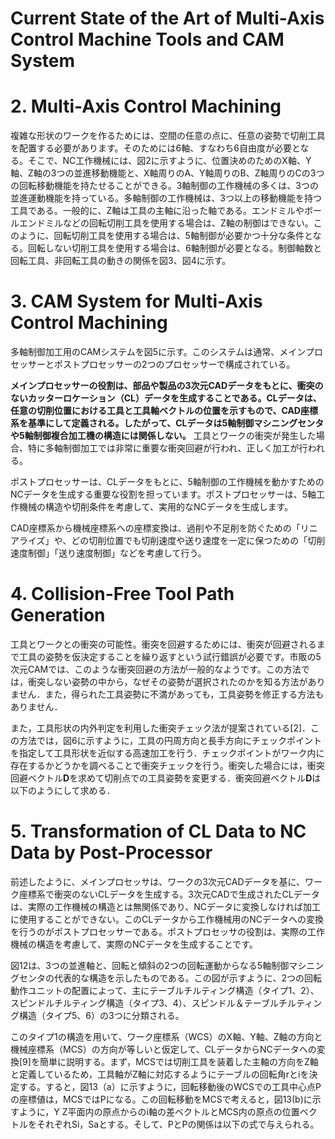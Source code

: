 # Current State of the Art of Multi-Axis Control Machine Tools and CAM System

# 2. Multi-Axis Control Machining

複雑な形状のワークを作るためには、空間の任意の点に、任意の姿勢で切削工具を配置する必要があります。そのためには6軸、すなわち6自由度が必要となる。そこで、NC工作機械には、図2に示すように、位置決めのためのX軸、Y軸、Z軸の3つの並進移動機能と、X軸周りのA、Y軸周りのB、Z軸周りのCの3つの回転移動機能を持たせることができる。3軸制御の工作機械の多くは、3つの並進運動機能を持っている。多軸制御の工作機械は、3つ以上の移動機能を持つ工具である。一般的に、Z軸は工具の主軸に沿った軸である。エンドミルやボールエンドミルなどの回転切削工具を使用する場合は、Z軸の制御はできない。このように、回転切削工具を使用する場合は、5軸制御が必要かつ十分な条件となる。回転しない切削工具を使用する場合は、6軸制御が必要となる。制御軸数と回転工具、非回転工具の動きの関係を図3、図4に示す。



# 3. CAM System for Multi-Axis Control Machining

多軸制御加工用のCAMシステムを図5に示す。このシステムは通常、メインプロセッサーとポストプロセッサーの2つのプロセッサーで構成されている。

**メインプロセッサーの役割は、部品や製品の3次元CADデータをもとに、衝突のないカッターロケーション（CL）データを生成することである。CLデータは、任意の切削位置における工具と工具軸ベクトルの位置を示すもので、CAD座標系を基準にして定義される。したがって、CLデータは5軸制御マシニングセンタや5軸制御複合加工機の構造には関係しない。** 工具とワークの衝突が発生した場合、特に多軸制御加工では非常に重要な衝突回避が行われ、正しく加工が行われる。

ポストプロセッサーは、CLデータをもとに、5軸制御の工作機械を動かすためのNCデータを生成する重要な役割を担っています。ポストプロセッサーは、5軸工作機械の構造や切削条件を考慮して、実用的なNCデータを生成します。

CAD座標系から機械座標系への座標変換は、過削や不足削を防ぐための「リニアライズ」や、どの切削位置でも切削速度や送り速度を一定に保つための「切削速度制御」「送り速度制御」などを考慮して行う。

# 4. Collision-Free Tool Path Generation

工具とワークとの衝突の可能性。衝突を回避するためには、衝突が回避されるまで工具の姿勢を仮決定することを繰り返すという試行錯誤が必要です。市販の5次元CAMでは、このような衝突回避の方法が一般的なようです。この方法では，衝突しない姿勢の中から，なぜその姿勢が選択されたのかを知る方法がありません．また，得られた工具姿勢に不満があっても，工具姿勢を修正する方法もありません．

また，工具形状の内外判定を利用した衝突チェック法が提案されている[2]．この方法では，図6に示すように，工具の円周方向と長手方向にチェックポイントを指定して工具形状を近似する高速加工を行う．チェックポイントがワーク内に存在するかどうかを調べることで衝突チェックを行う。衝突した場合には，衝突回避ベクトル$\bm{D}$を求めて切削点での工具姿勢を変更する．衝突回避ベクトル$\bm{D}$は以下のようにして求める．


# 5. Transformation of CL Data to NC Data by Post-Processor

前述したように、メインプロセッサは、ワークの3次元CADデータを基に、ワーク座標系で衝突のないCLデータを生成する。3次元CADで生成されたCLデータは、実際の工作機械の構造とは無関係であり、NCデータに変換しなければ加工に使用することができない。このCLデータから工作機械用のNCデータへの変換を行うのがポストプロセッサーである。ポストプロセッサの役割は、実際の工作機械の構造を考慮して、実際のNCデータを生成することです。

図12は、3つの並進軸と、回転と傾斜の2つの回転運動からなる5軸制御マシニングセンタの代表的な構造を示したものである。この図が示すように、2つの回転動作ユニットの配置によって、主にテーブルチルティング構造（タイプ1、2）、スピンドルチルティング構造（タイプ3、4）、スピンドル＆テーブルチルティング構造（タイプ5、6）の3つに分類される。

このタイプ1の構造を用いて、ワーク座標系（WCS）のX軸、Y軸、Z軸の方向と機械座標系（MCS）の方向が等しいと仮定して、CLデータからNCデータへの変換[9]を簡単に説明する。まず，MCSでは切削工具を装着した主軸の方向をZ軸と定義しているため，工具軸がZ軸に対応するようにテーブルの回転角rとiを決定する。すると，図13（a）に示すように，回転移動後のWCSでの工具中心点Pの座標値は，MCSではPになる。この回転移動をMCSで考えると，図13(b)に示すように，Y Z平面内の原点からのi軸の差ベクトルとMCS内の原点の位置ベクトルをそれぞれSi，Saとする。そして、PとPの関係は以下の式で与えられる。